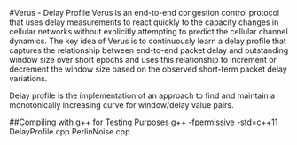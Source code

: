 #Verus - Delay Profile
Verus is an end-to-end congestion control protocol that uses delay measurements to react quickly to the capacity changes in cellular networks without explicitly attempting to predict the cellular channel dynamics. The key idea of Verus is to continuously learn a delay profile that captures the relationship between end-to-end packet delay and outstanding window size over short epochs and uses this relationship to increment or decrement the window size based on the observed short-term packet delay variations.

Delay profile is the implementation of an approach to find and maintain a monotonically increasing curve for window/delay value pairs.

##Compiling with g++ for Testing Purposes
g++ -fpermissive -std=c++11 DelayProfile.cpp PerlinNoise.cpp


